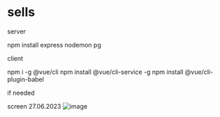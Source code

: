 # sells
server

npm install express nodemon pg

client

npm i -g @vue/cli
npm install @vue/cli-service -g
npm install @vue/cli-plugin-babel

if needed 


screen 27.06.2023
![image](https://github.com/DarkShineOne/sells/assets/59344539/fc0ad2da-a198-41cb-8926-631500048692)

